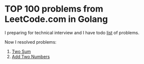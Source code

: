# TOP 100 problems from LeetCode.com in Golang

I preparing for technical interview and I have todo [list](https://leetcode.com/list/xt3d1kkc) of problems.


Now I resolved problems:

1. [Two Sum](https://leetcode.com/problems/two-sum)
1. [Add Two Numbers](https://leetcode.com/problems/add-two-numbers)
